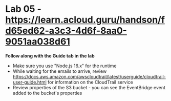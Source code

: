 # Lab 05 - https://learn.acloud.guru/handson/fd65ed62-a3c3-4d6f-8aa0-9051aa038d61

**Follow along with the Guide tab in the lab**

* Make sure you use "Node.js 16.x" for the runtime
* While waiting for the emails to arrive, review https://docs.aws.amazon.com/awscloudtrail/latest/userguide/cloudtrail-user-guide.html for information on the CloudTrail service
* Review properties of the S3 bucket - you can see the EventBridge event added to the bucket's properties
